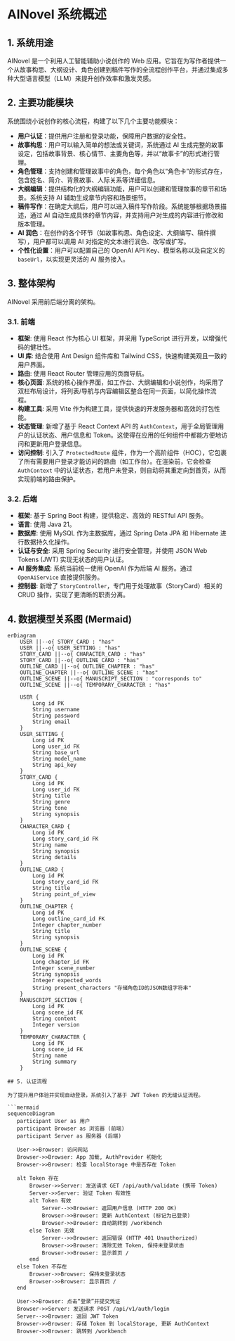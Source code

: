 # AINovel 系统概述

## 1. 系统用途

AINovel 是一个利用人工智能辅助小说创作的 Web 应用。它旨在为写作者提供一个从故事构思、大纲设计、角色创建到稿件写作的全流程创作平台，并通过集成多种大型语言模型（LLM）来提升创作效率和激发灵感。

## 2. 主要功能模块

系统围绕小说创作的核心流程，构建了以下几个主要功能模块：

*   **用户认证**：提供用户注册和登录功能，保障用户数据的安全性。
*   **故事构思**：用户可以输入简单的想法或关键词，系统通过 AI 生成完整的故事设定，包括故事背景、核心情节、主要角色等，并以“故事卡”的形式进行管理。
*   **角色管理**：支持创建和管理故事中的角色，每个角色以“角色卡”的形式存在，包含姓名、简介、背景故事、人际关系等详细信息。
*   **大纲编辑**：提供结构化的大纲编辑功能，用户可以创建和管理故事的章节和场景。系统支持 AI 辅助生成章节内容和场景细节。
*   **稿件写作**：在确定大纲后，用户可以进入稿件写作阶段。系统能够根据场景描述，通过 AI 自动生成具体的章节内容，并支持用户对生成的内容进行修改和版本管理。
*   **AI 润色**：在创作的各个环节（如故事构思、角色设定、大纲编写、稿件撰写），用户都可以调用 AI 对指定的文本进行润色、改写或扩写。
*   **个性化设置**：用户可以配置自己的 OpenAI API Key、模型名称以及自定义的 `baseUrl`，以实现更灵活的 AI 服务接入。

## 3. 整体架构

AINovel 采用前后端分离的架构。

### 3.1. 前端

*   **框架**: 使用 React 作为核心 UI 框架，并采用 TypeScript 进行开发，以增强代码的健壮性。
*   **UI 库**: 结合使用 Ant Design 组件库和 Tailwind CSS，快速构建美观且一致的用户界面。
*   **路由**: 使用 React Router 管理应用的页面导航。
*   **核心页面**: 系统的核心操作界面，如工作台、大纲编辑和小说创作，均采用了双栏布局设计，将列表/导航与内容编辑区整合在同一页面，以简化操作流程。
*   **构建工具**: 采用 Vite 作为构建工具，提供快速的开发服务器和高效的打包性能。
*   **状态管理**: 新增了基于 React Context API 的 `AuthContext`，用于全局管理用户的认证状态、用户信息和 Token。这使得在应用的任何组件中都能方便地访问和更新用户登录信息。
*   **访问控制**: 引入了 `ProtectedRoute` 组件，作为一个高阶组件（HOC），它包裹了所有需要用户登录才能访问的路由（如工作台）。在渲染前，它会检查 `AuthContext` 中的认证状态，若用户未登录，则自动将其重定向到首页，从而实现前端的路由保护。

### 3.2. 后端

*   **框架**: 基于 Spring Boot 构建，提供稳定、高效的 RESTful API 服务。
*   **语言**: 使用 Java 21。
*   **数据库**: 使用 MySQL 作为主数据库，通过 Spring Data JPA 和 Hibernate 进行数据持久化操作。
*   **认证与安全**: 采用 Spring Security 进行安全管理，并使用 JSON Web Tokens (JWT) 实现无状态的用户认证。
*   **AI 服务集成**: 系统当前统一使用 OpenAI 作为后端 AI 服务。通过 `OpenAiService` 直接提供服务。
*   **控制器**: 新增了 `StoryController`，专门用于处理故事（StoryCard）相关的 CRUD 操作，实现了更清晰的职责分离。

## 4. 数据模型关系图 (Mermaid)

```mermaid
erDiagram
    USER ||--o{ STORY_CARD : "has"
    USER ||--o{ USER_SETTING : "has"
    STORY_CARD ||--o{ CHARACTER_CARD : "has"
    STORY_CARD ||--o{ OUTLINE_CARD : "has"
    OUTLINE_CARD ||--o{ OUTLINE_CHAPTER : "has"
    OUTLINE_CHAPTER ||--o{ OUTLINE_SCENE : "has"
    OUTLINE_SCENE ||--o{ MANUSCRIPT_SECTION : "corresponds to"
    OUTLINE_SCENE ||--o{ TEMPORARY_CHARACTER : "has"

    USER {
        Long id PK
        String username
        String password
        String email
    }
    USER_SETTING {
        Long id PK
        Long user_id FK
        String base_url
        String model_name
        String api_key
    }
    STORY_CARD {
        Long id PK
        Long user_id FK
        String title
        String genre
        String tone
        String synopsis
    }
    CHARACTER_CARD {
        Long id PK
        Long story_card_id FK
        String name
        String synopsis
        String details
    }
    OUTLINE_CARD {
        Long id PK
        Long story_card_id FK
        String title
        String point_of_view
    }
    OUTLINE_CHAPTER {
        Long id PK
        Long outline_card_id FK
        Integer chapter_number
        String title
        String synopsis
    }
    OUTLINE_SCENE {
        Long id PK
        Long chapter_id FK
        Integer scene_number
        String synopsis
        Integer expected_words
        String present_characters "存储角色ID的JSON数组字符串"
    }
    MANUSCRIPT_SECTION {
        Long id PK
        Long scene_id FK
        String content
        Integer version
    }
    TEMPORARY_CHARACTER {
        Long id PK
        Long scene_id FK
        String name
        String summary
    }

## 5. 认证流程

为了提升用户体验并实现自动登录，系统引入了基于 JWT Token 的无缝认证流程。

```mermaid
sequenceDiagram
   participant User as 用户
   participant Browser as 浏览器 (前端)
   participant Server as 服务器 (后端)

   User->>Browser: 访问网站
   Browser->>Browser: App 加载, AuthProvider 初始化
   Browser->>Browser: 检查 localStorage 中是否存在 Token
   
   alt Token 存在
       Browser->>Server: 发送请求 GET /api/auth/validate (携带 Token)
       Server->>Server: 验证 Token 有效性
       alt Token 有效
           Server-->>Browser: 返回用户信息 (HTTP 200 OK)
           Browser->>Browser: 更新 AuthContext (标记为已登录)
           Browser->>Browser: 自动跳转到 /workbench
       else Token 无效
           Server-->>Browser: 返回错误 (HTTP 401 Unauthorized)
           Browser->>Browser: 清除无效 Token, 保持未登录状态
           Browser->>Browser: 显示首页 /
       end
   else Token 不存在
       Browser->>Browser: 保持未登录状态
       Browser->>Browser: 显示首页 /
   end

   User->>Browser: 点击“登录”并提交凭证
   Browser->>Server: 发送请求 POST /api/v1/auth/login
   Server-->>Browser: 返回 JWT Token
   Browser->>Browser: 存储 Token 到 localStorage, 更新 AuthContext
   Browser->>Browser: 跳转到 /workbench
```